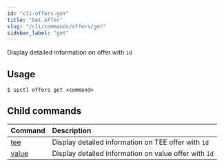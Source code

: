 ```yaml
---
id: "cli-offers-get"
title: "Get offer"
slug: "/cli/commands/offers/get"
sidebar_label: "get"
---
```


Display detailed information on offer with `id`

## Usage

```
$ spctl offers get <command>
```

## Child commands

|**Command**|**Description**|
| :- | :- |
|[tee](/testnet/cli/commands/offers/get/tee)|Display detailed information on TEE offer with `id`|
|[value](/testnet/cli/commands/offers/get/value)|Display detailed information on value offer with `id`|